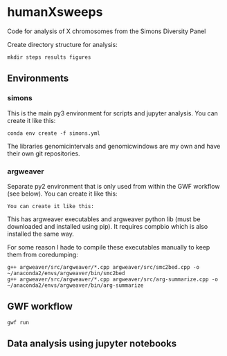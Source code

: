 # humanXsweeps

Code for analysis of X chromosomes from the Simons Diversity Panel

Create directory structure for analysis:

    mkdir steps results figures 

## Environments

### simons

This is the main py3 environment for scripts and jupyter analysis. You can create it like this:

    conda env create -f simons.yml

The libraries genomicintervals and genomicwindows are my own and have their own git repositories.

### argweaver

Separate py2 environment that is only used from within the GWF workflow (see below). You can create it like this:

    You can create it like this:
    
This has argweaver executables and argweaver python lib (must be downloaded and installed using pip). It requires compbio which is also installed the same way.

For some reason I hade to compile these executables manually to keep them from coredumping:

    g++ argweaver/src/argweaver/*.cpp argweaver/src/smc2bed.cpp -o ~/anaconda2/envs/argweaver/bin/smc2bed
    g++ argweaver/src/argweaver/*.cpp argweaver/src/arg-summarize.cpp -o ~/anaconda2/envs/argweaver/bin/arg-summarize



## GWF workflow

    gwf run


## Data analysis using jupyter notebooks

